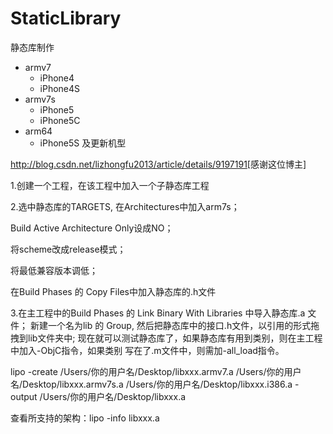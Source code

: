 # StaticLibrary
静态库制作

- armv7
    - iPhone4
    - iPhone4S
- armv7s
    - iPhone5
    - iPhone5C
- arm64
    - iPhone5S 及更新机型

<http://blog.csdn.net/lizhongfu2013/article/details/9197191>[感谢这位博主]


1.创建一个工程，在该工程中加入一个子静态库工程

2.选中静态库的TARGETS, 在Architectures中加入arm7s；<p>
   Build Active Architecture Only设成NO；<p>
   将scheme改成release模式；<p>
   将最低兼容版本调低；<p>
   在Build Phases 的 Copy Files中加入静态库的.h文件<p>

3.在主工程中的Build Phases 的 Link Binary With Libraries 中导入静态库.a 文件；
   新建一个名为lib 的 Group, 然后把静态库中的接口.h文件，以引用的形式拖拽到lib文件夹中;
   现在就可以测试静态库了，如果静态库有用到类别，则在主工程中加入-ObjC指令，如果类别
   写在了.m文件中，则需加-all_load指令。

lipo -create /Users/你的用户名/Desktop/libxxx.armv7.a /Users/你的用户名/Desktop/libxxx.armv7s.a /Users/你的用户名/Desktop/libxxx.i386.a -output /Users/你的用户名/Desktop/libxxx.a

查看所支持的架构：lipo -info libxxx.a